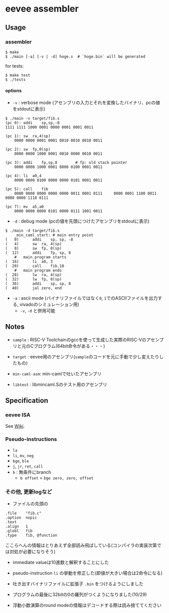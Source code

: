 # eevee assembler

## Usage

### assembler

    $ make
    $ ./main [-a] [-v | -d] hoge.s  # `hoge.bin` will be generated

for tests:

    $ make test
    $ ./tests

#### options

* `-v` : verbose mode (アセンブリの入力とそれを変換したバイナリ、pcの値をstdoutに表示)

```
$ ./main -v target/fib.s
(pc 0):	addi	sp,sp,-8
1111 1111 1000 0001 0000 0001 0001 0011

(pc 1):	sw	ra,4(sp)
    0000 0000 0001 0001 0010 0010 0010 0011

(pc 2):	sw	fp,0(sp)
    0000 0000 1000 0001 0010 0000 0010 0011

(pc 3):	addi	fp,sp,8        # fp: old stack pointer
    0000 0000 1000 0001 0000 0100 0001 0011

(pc 4):	li	a0,4
    0000 0000 0100 0000 0000 0101 0001 0011

(pc 5):	call	fib
    0000 0000 0000 0000 0000 0011 0001 0111     0000 0001 1100 0011 0000 0000 1110 0111

(pc 7):	mv	a5,a0
    0000 0000 0000 0101 0000 0111 1001 0011
```

* `-d` : debug mode (pcの値を先頭につけたアセンブリをstdoutに表示)

```
$ ./main -d target/fib.s
	_min_caml_start: # main entry point
(   0)		addi	sp, sp, -8
(   4)		sw	ra, 4(sp)
(   8)		sw	fp, 0(sp)
(  12)		addi	fp, sp, 8
	#	main program starts
(  16)		li	a0, 3
(  20)		call	fib.10
	#	main program ends
(  28)		lw	ra, 4(sp)
(  32)		lw	fp, 0(sp)
(  36)		addi	sp, sp, 8
(  40)		jal	zero, end
```

* `-a` : ascii mode (バイナリファイルではなく`0`, `1`でのASCIIファイルを出力する, vivadoのシミュレーション用)
    * `-v`, `-d` と併用可能

## Notes
* `sample` : RISC-V Toolchainのgccを使って生成した実際のRISC-Vのアセンブリと元のCプログラム(64bit命令がある・・・)

* `target` : eevee用のアセンブリ(`sample`のコードを元に手動で少し変えたりしたもの)

* `min-caml-asm`: min-camlで吐いたアセンブリ

* `libtest` : libmincaml.Sのテスト用のアセンブリ

## Specification
### eevee ISA
See [Wiki](https://github.com/cpuex2018-5/eevee/wiki/eevee-ISA-extension).

### Pseudo-instructions

* `la`
* `li`, `mv`, `neg`
* `bge`, `ble`
* `j`, `jr`, `ret`, `call`
* `b` : 無条件にbranch
    * `b offset` = `bge zero, zero, offset`

### その他, 更新logなど
* ファイルの先頭の

```
.file    "fib.c"
.option  nopic
.text
.align   1
.globl   fib
.type    fib, @function
```

  ここらへんの情報はとりあえず全部読み飛ばしている(コンパイラの実装次第では対処が必要になりそう)

* immediate valueは10進数と解釈することにした

* pseudo-instruction `li` の挙動を修正した(即値が大きい場合は2命令になる)

* 吐き出すバイナリファイルに拡張子 `.bin` をつけるようにしました

* プログラムの最後に32bitの0の羅列がつくようになりました(10/29)

* 浮動小数演算のround modeの情報はデコードする際は読み捨ててください
